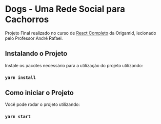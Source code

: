 # Dogs - Uma Rede Social para Cachorros

Projeto Final realizado no curso de [React Completo](https://www.origamid.com/curso/react-completo/) da Origamid, lecionado pelo Professor André Rafael.

## Instalando o Projeto

Instale os pacotes necessário para a utilização do projeto utilizando:

### `yarn install`

## Como iniciar o Projeto

Você pode rodar o projeto utilizando:

### `yarn start`
